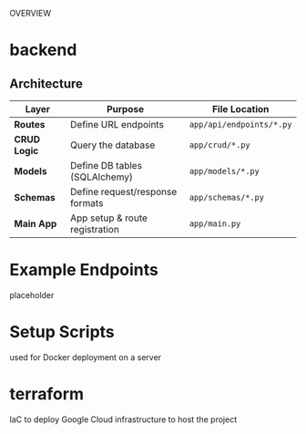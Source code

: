 
OVERVIEW

# backend
## Architecture
|Layer|Purpose|File Location|
|---|---|---|
|**Routes**|Define URL endpoints|`app/api/endpoints/*.py`|
|**CRUD Logic**|Query the database|`app/crud/*.py`|
|**Models**|Define DB tables (SQLAlchemy)|`app/models/*.py`|
|**Schemas**|Define request/response formats|`app/schemas/*.py`|
|**Main App**|App setup & route registration|`app/main.py`|

# Example Endpoints
placeholder

# Setup Scripts
used for Docker deployment on a server

# terraform
IaC to deploy Google Cloud infrastructure to host the project